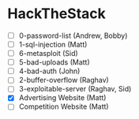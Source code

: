 # HackTheStack
- [ ] 0-password-list (Andrew, Bobby)
- [ ] 1-sql-injection (Matt)
- [ ] 6-metasploit (Sid)
- [ ] 5-bad-uploads (Matt)
- [ ] 4-bad-auth (John)
- [ ] 2-buffer-overflow (Raghav)
- [ ] 3-exploitable-server (Raghav, Sid)
- [X] Advertising Website (Matt)
- [ ] Competition Website (Matt)
